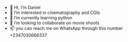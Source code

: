 - 👋 Hi, I’m Daniel
- 👀 I’m interested in cinematography and CGIs
- 🌱 I’m currently learning python
- 💞️ I’m looking to collaborate on movie shoots
- 📫 you can reach me on WhatsApp through this number +2347030666337 

<!---
Athena-op/Athena-op is a ✨ special ✨ repository because its `README.md` (this file) appears on your GitHub profile.
You can click the Preview link to take a look at your changes.
--->
